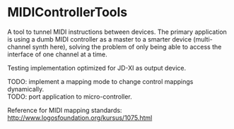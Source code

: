 # MIDIControllerTools

A tool to tunnel MIDI instructions between devices. The primary application is using a dumb MIDI controller as a master to a smarter device (multi-channel synth here), solving the problem of only being able to access the interface of one channel at a time.

Testing implementation optimized for JD-XI as output device.

TODO: implement a mapping mode to change control mappings dynamically.<br />
TODO: port application to micro-controller.

Reference for MIDI mapping standards:
http://www.logosfoundation.org/kursus/1075.html
